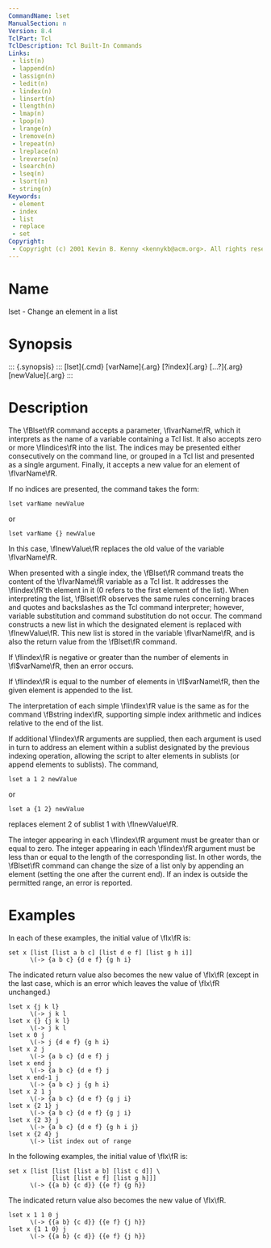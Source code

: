 ```yaml
---
CommandName: lset
ManualSection: n
Version: 8.4
TclPart: Tcl
TclDescription: Tcl Built-In Commands
Links:
 - list(n)
 - lappend(n)
 - lassign(n)
 - ledit(n)
 - lindex(n)
 - linsert(n)
 - llength(n)
 - lmap(n)
 - lpop(n)
 - lrange(n)
 - lremove(n)
 - lrepeat(n)
 - lreplace(n)
 - lreverse(n)
 - lsearch(n)
 - lseq(n)
 - lsort(n)
 - string(n)
Keywords:
 - element
 - index
 - list
 - replace
 - set
Copyright:
 - Copyright (c) 2001 Kevin B. Kenny <kennykb@acm.org>. All rights reserved.
---
```


# Name

lset - Change an element in a list

# Synopsis

::: {.synopsis} :::
[lset]{.cmd} [varName]{.arg} [?index]{.arg} [...?]{.arg} [newValue]{.arg}
:::

# Description

The \fBlset\fR command accepts a parameter, \fIvarName\fR, which it interprets as the name of a variable containing a Tcl list. It also accepts zero or more \fIindices\fR into the list.  The indices may be presented either consecutively on the command line, or grouped in a Tcl list and presented as a single argument. Finally, it accepts a new value for an element of \fIvarName\fR.

If no indices are presented, the command takes the form:

```
lset varName newValue
```

or

```
lset varName {} newValue
```

In this case, \fInewValue\fR replaces the old value of the variable \fIvarName\fR.

When presented with a single index, the \fBlset\fR command treats the content of the \fIvarName\fR variable as a Tcl list. It addresses the \fIindex\fR'th element in it (0 refers to the first element of the list). When interpreting the list, \fBlset\fR observes the same rules concerning braces and quotes and backslashes as the Tcl command interpreter; however, variable substitution and command substitution do not occur. The command constructs a new list in which the designated element is replaced with \fInewValue\fR.  This new list is stored in the variable \fIvarName\fR, and is also the return value from the \fBlset\fR command.

If \fIindex\fR is negative or greater than the number of elements in \fI$varName\fR, then an error occurs.

If \fIindex\fR is equal to the number of elements in \fI$varName\fR, then the given element is appended to the list.

The interpretation of each simple \fIindex\fR value is the same as for the command \fBstring index\fR, supporting simple index arithmetic and indices relative to the end of the list.

If additional \fIindex\fR arguments are supplied, then each argument is used in turn to address an element within a sublist designated by the previous indexing operation, allowing the script to alter elements in sublists (or append elements to sublists).  The command,

```
lset a 1 2 newValue
```

or

```
lset a {1 2} newValue
```

replaces element 2 of sublist 1 with \fInewValue\fR.

The integer appearing in each \fIindex\fR argument must be greater than or equal to zero.  The integer appearing in each \fIindex\fR argument must be less than or equal to the length of the corresponding list.  In other words, the \fBlset\fR command can change the size of a list only by appending an element (setting the one after the current end).  If an index is outside the permitted range, an error is reported.

# Examples

In each of these examples, the initial value of \fIx\fR is:

```
set x [list [list a b c] [list d e f] [list g h i]]
      \(-> {a b c} {d e f} {g h i}
```

The indicated return value also becomes the new value of \fIx\fR (except in the last case, which is an error which leaves the value of \fIx\fR unchanged.)

```
lset x {j k l}
      \(-> j k l
lset x {} {j k l}
      \(-> j k l
lset x 0 j
      \(-> j {d e f} {g h i}
lset x 2 j
      \(-> {a b c} {d e f} j
lset x end j
      \(-> {a b c} {d e f} j
lset x end-1 j
      \(-> {a b c} j {g h i}
lset x 2 1 j
      \(-> {a b c} {d e f} {g j i}
lset x {2 1} j
      \(-> {a b c} {d e f} {g j i}
lset x {2 3} j
      \(-> {a b c} {d e f} {g h i j}
lset x {2 4} j
      \(-> list index out of range
```

In the following examples, the initial value of \fIx\fR is:

```
set x [list [list [list a b] [list c d]] \
            [list [list e f] [list g h]]]
      \(-> {{a b} {c d}} {{e f} {g h}}
```

The indicated return value also becomes the new value of \fIx\fR.

```
lset x 1 1 0 j
      \(-> {{a b} {c d}} {{e f} {j h}}
lset x {1 1 0} j
      \(-> {{a b} {c d}} {{e f} {j h}}
```

